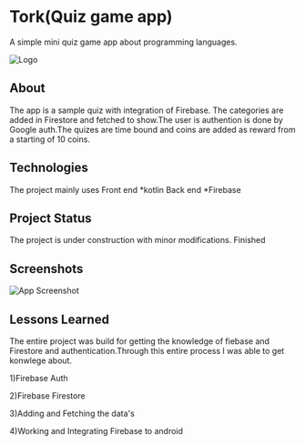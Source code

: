 

# Tork(Quiz game app)

A simple mini quiz game app about programming languages.

![Logo](https://www.canva.com/design/DAEpr3z414Y/kyMpUZqI_-w4yXcJnAAQNA/view?utm_content=DAEpr3z414Y&utm_campaign=designshare&utm_medium=link&utm_source=homepage_design_menu)

## About

The app is a sample quiz with integration of Firebase. The categories are added in Firestore and fetched to show.The user is authention is done by Google auth.The quizes are time bound  and coins are added as reward from a starting of 10 coins.

## Technologies

The project mainly uses
Front end
*kotlin
Back end
*Firebase

## Project Status
The project is under construction with minor modifications.
Finished


## Screenshots

![App Screenshot](https://via.placeholder.com/468x300?text=App+Screenshot+Here)

## Lessons Learned

The entire project was build for getting the knowledge of fiebase and Firestore and authentication.Through this entire process I was able to get konwlege about.

 1)Firebase Auth

2)Firebase Firestore

 

3)Adding and Fetching the data's

4)Working and Integrating Firebase to android


